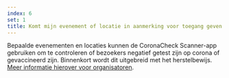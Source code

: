 ```yaml
---
index: 6
set: 1
title: Komt mijn evenement of locatie in aanmerking voor toegang geven via de CoronaCheck Scanner-app?
---
```

Bepaalde evenementen en locaties kunnen de CoronaCheck Scanner-app gebruiken om te controleren of bezoekers negatief getest zijn op corona of gevaccineerd zijn. Binnenkort wordt dit uitgebreid met het herstelbewijs. [Meer informatie hierover voor organisatoren](https://www.rijksoverheid.nl/onderwerpen/coronavirus-covid-19/documenten/publicaties/2021/06/02/testen-voor-toegang-informatie-voor-organisatoren).
